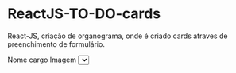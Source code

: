 # ReactJS-TO-DO-cards
React-JS, criação de organograma, onde é criado cards atraves de preenchimento de formulário.

<label>Nome</label> 
<label>cargo</label> 
<label>Imagem</label> 
<select>
  <options></options>
</select>


